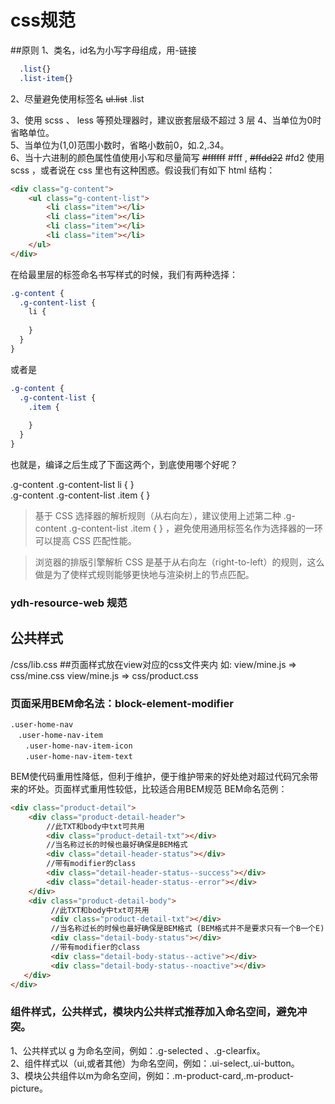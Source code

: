 # css规范

##原则
1、类名，id名为小写字母组成，用-链接
``` css
  .list{}
  .list-item{}
```
2、尽量避免使用标签名
~~ul.list~~ .list

3、使用 scss 、 less 等预处理器时，建议嵌套层级不超过 3 层
4、当单位为0时省略单位。  
5、当单位为(1,0)范围小数时，省略小数前0，如.2,.34。  
6、当十六进制的颜色属性值使用小写和尽量简写
 ~~#ffffff~~ #fff ,
 ~~#ffdd22~~ #fd2
使用 scss ，或者说在 css 里也有这种困惑。假设我们有如下 html 结构：
``` html
<div class="g-content">
    <ul class="g-content-list">
        <li class="item"></li>
        <li class="item"></li>
        <li class="item"></li>
        <li class="item"></li>
    </ul>
</div>
```
在给最里层的标签命名书写样式的时候，我们有两种选择：
``` scss
.g-content {
  .g-content-list {
    li {
    
    }
  }
}
```
或者是
``` scss
.g-content {
  .g-content-list {
    .item {
      
    }
  }
}
```
也就是，编译之后生成了下面这两个，到底使用哪个好呢？

.g-content .g-content-list li { }  
.g-content .g-content-list .item { }  
>基于 CSS 选择器的解析规则（从右向左），建议使用上述第二种 .g-content .g-content-list .item { } ，避免使用通用标签名作为选择器的一环可以提高 CSS 匹配性能。

>浏览器的排版引擎解析 CSS 是基于从右向左（right-to-left）的规则，这么做是为了使样式规则能够更快地与渲染树上的节点匹配。

### ydh-resource-web 规范
 
## 公共样式
/css/lib.css
##页面样式放在view对应的css文件夹内
如: view/mine.js => css/mine.css
    view/mine.js => css/product.css


### 页面采用BEM命名法：block-element-modifier
``` 
.user-home-nav  
　.user-home-nav-item  
　　.user-home-nav-item-icon  
　　.user-home-nav-item-text
```

BEM使代码重用性降低，但利于维护，便于维护带来的好处绝对超过代码冗余带来的坏处。页面样式重用性较低，比较适合用BEM规范
BEM命名范例：
``` html
<div class="product-detail">
    <div class="product-detail-header">
        //此TXT和body中txt可共用
        <div class="product-detail-txt"></div>
        //当名称过长的时候也最好确保是BEM格式
        <div class="detail-header-status"></div>
        //带有modifier的class
        <div class="detail-header-status--success"></div>
        <div class="detail-header-status--error"></div>
    </div>
    <div class="product-detail-body">
         //此TXT和body中txt可共用
         <div class="product-detail-txt"></div>
         //当名称过长的时候也最好确保是BEM格式 (BEM格式并不是要求只有一个B一个E)
         <div class="detail-body-status"></div>
         //带有modifier的class
         <div class="detail-body-status--active"></div>
         <div class="detail-body-status--noactive"></div>
   </div>
</div>
```
### 组件样式，公共样式，模块内公共样式推荐加入命名空间，避免冲突。

1、公共样式以 g 为命名空间，例如：.g-selected 、.g-clearfix。  
2、组件样式以（ui,或者其他）为命名空间，例如：.ui-select,.ui-button。  
3、模块公共组件以m为命名空间，例如：.m-product-card,.m-product-picture。
